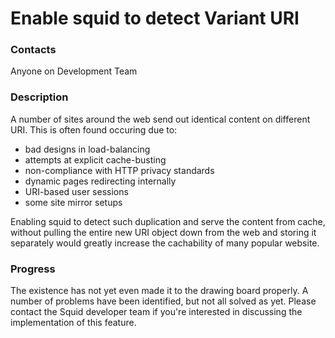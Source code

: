 # Enable squid to detect Variant URI

### Contacts

Anyone on Development Team

### Description

A number of sites around the web send out identical content on different
URI. This is often found occuring due to:
- bad designs in load-balancing
- attempts at explicit cache-busting
- non-compliance with HTTP privacy standards
- dynamic pages redirecting internally
- URI-based user sessions
- some site mirror setups

Enabling squid to detect such duplication and serve the content from
cache, without pulling the entire new URI object down from the web and
storing it separately would greatly increase the cachability of many
popular website.

### Progress

The existence has not yet even made it to the drawing board properly. A
number of problems have been identified, but not all solved as yet.
Please contact the Squid developer team if you're interested in
discussing the implementation of this feature.
